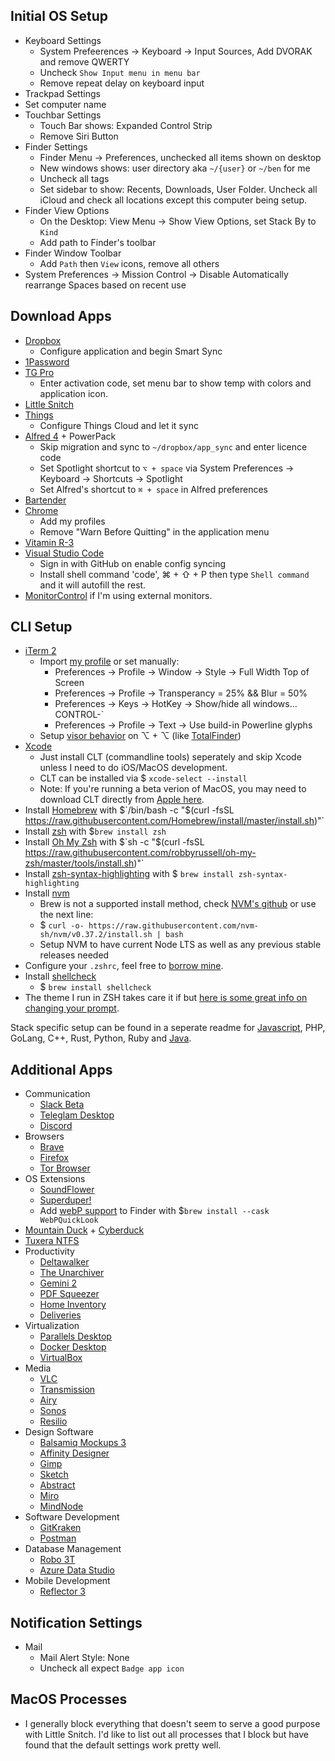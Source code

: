 ## Initial OS Setup
- Keyboard Settings
  - System Prefeerences -> Keyboard -> Input Sources, Add DVORAK and remove QWERTY
  - Uncheck `Show Input menu in menu bar`
  - Remove repeat delay on keyboard input
- Trackpad Settings
- Set computer name
- Touchbar Settings
  - Touch Bar shows: Expanded Control Strip
  - Remove Siri Button
- Finder Settings
  - Finder Menu -> Preferences, unchecked all items shown on desktop
  - New windows shows: user directory aka `~/{user}` or `~/ben` for me
  - Uncheck all tags
  - Set sidebar to show: Recents, Downloads, User Folder. Uncheck all iCloud and check all locations except this computer being setup.
- Finder View Options
  - On the Desktop: View Menu -> Show View Options, set Stack By to `Kind`
  - Add path to Finder's toolbar
- Finder Window Toolbar
  - Add `Path` then `View` icons, remove all others
- System Preferences -> Mission Control -> Disable Automatically rearrange Spaces based on recent use

## Download Apps
- [Dropbox](https://www.dropbox.com/downloading)
  - Configure application and begin Smart Sync
- [1Password](https://1password.com/downloads/mac/)
- [TG Pro](https://www.tunabellysoftware.com/tgpro/)
  - Enter activation code, set menu bar to show temp with colors and application icon.
- [Little Snitch](https://www.obdev.at/products/littlesnitch/download.html)
- [Things](https://culturedcode.com/things/)
  - Configure Things Cloud and let it sync
- [Alfred 4](https://www.alfredapp.com/) + PowerPack
  - Skip migration and sync to `~/dropbox/app_sync` and enter licence code
  - Set Spotlight shortcut to `⌥ + space` via System Preferences -> Keyboard -> Shortcuts -> Spotlight
  - Set Alfred's shortcut to `⌘ + space` in Alfred preferences
- [Bartender](https://www.macbartender.com/)
- [Chrome](https://www.google.com/chrome/)
  - Add my profiles
  - Remove "Warn Before Quitting" in the application menu
- [Vitamin R-3](https://www.publicspace.net/Vitamin-R/)
- [Visual Studio Code](https://code.visualstudio.com/download)
  - Sign in with GitHub on enable config syncing
  - Install shell command 'code', ⌘ + ⇧ + P then type `Shell command` and it will autofill the rest.
- [MonitorControl](https://github.com/MonitorControl/MonitorControl) if I'm using external monitors.

## CLI Setup
- [iTerm 2](https://www.iterm2.com/downloads.html)
  - Import [my profile](/iTerm-profile-jbb.json) or set manually:
    - Preferences -> Profile -> Window -> Style -> Full Width Top of Screen
    - Preferences -> Profile -> Transperancy = 25% && Blur = 50%
    - Preferences -> Keys -> HotKey -> Show/hide all windows... CONTROL-`
    - Preferences -> Profile -> Text -> Use build-in Powerline glyphs
  - Setup [visor behavior](https://apple.stackexchange.com/questions/48796/iterm-as-a-slide-out-terminal-from-the-top-of-the-screen) on ⌥ + ⌥ (like [TotalFinder](https://totalfinder.binaryage.com))
- [Xcode](https://apps.apple.com/us/app/xcode/id497799835)
  - Just install CLT (commandline tools) seperately and skip Xcode unless I need to do iOS/MacOS development.
  - CLT can be installed via $ `xcode-select --install`
  - Note: If you're running a beta verion of MacOS, you may need to download CLT directly from [Apple here](https://developer.apple.com/download/more/).
- Install [Homebrew](https://brew.sh/) with $`/bin/bash -c "$(curl -fsSL https://raw.githubusercontent.com/Homebrew/install/master/install.sh)"`
- Install [zsh](https://www.zsh.org/) with $`brew install zsh`
- Install [Oh My Zsh](https://github.com/ohmyzsh/ohmyzsh) with $`sh -c "$(curl -fsSL https://raw.githubusercontent.com/robbyrussell/oh-my-zsh/master/tools/install.sh)"`
- Install [zsh-syntax-highlighting](https://github.com/zsh-users/zsh-syntax-highlighting) with $ `brew install zsh-syntax-highlighting`
- Install [nvm](https://github.com/nvm-sh/nvm#installation-and-update)
  - Brew is not a supported install method, check [NVM's github](https://github.com/nvm-sh/nvm#install--update-script) or use the next line:
  - $ `curl -o- https://raw.githubusercontent.com/nvm-sh/nvm/v0.37.2/install.sh | bash`
  - Setup NVM to have current Node LTS as well as any previous stable releases needed
- Configure your `.zshrc`, feel free to [borrow mine](/.zshrc).
- Install [shellcheck](https://github.com/koalaman/shellcheck)
  - $ `brew install shellcheck`
- The theme I run in ZSH takes care it if but [here is some great info on changing your prompt](https://phoenixnap.com/kb/change-bash-prompt-linux).

Stack specific setup can be found in a seperate readme for [Javascript](/javascript.md), PHP, GoLang, C++, Rust, Python, Ruby and [Java](/java.md).

## Additional Apps
- Communication
  - [Slack Beta](https://slack.com/beta/mac)
  - [Teleglam Desktop](https://desktop.telegram.org/)
  - [Discord](https://discord.com/download)
- Browsers
  - [Brave](https://brave.com/download/)
  - [Firefox](https://www.mozilla.org/en-US/firefox/new/)
  - [Tor Browser](https://www.torproject.org/download/)
- OS Extensions
  - [SoundFlower](https://github.com/mattingalls/Soundflower/releases)
  - [Superduper!](https://www.shirt-pocket.com/SuperDuper/SuperDuperDescription.html)
  - Add [webP support](https://ourcodeworld.com/articles/read/1160/how-to-enable-webp-image-format-preview-on-the-macos-finder) to Finder with $`brew install --cask WebPQuickLook`
- [Mountain Duck](https://mountainduck.io/) + [Cyberduck](https://cyberduck.io/download/)
- [Tuxera NTFS](https://www.tuxera.com/products/tuxera-ntfs-for-mac/download/)
- Productivity
  - [Deltawalker](https://www.deltawalker.com/download)
  - [The Unarchiver](https://apps.apple.com/us/app/the-unarchiver/id425424353)
  - [Gemini 2](https://macpaw.com/gemini)
  - [PDF Squeezer](https://witt-software.com/pdfsqueezer/)
  - [Home Inventory](https://binaryformations.com/products/home-inventory/)
  - [Deliveries](https://apps.apple.com/us/app/deliveries/id924726344)
- Virtualization
  - [Parallels Desktop](https://www.parallels.com/products/desktop/trial/)
  - [Docker Desktop](https://www.docker.com/products/docker-desktop)
  - [VirtualBox](https://www.virtualbox.org)
- Media
  - [VLC](https://www.videolan.org/vlc/download-macosx.html)
  - [Transmission](https://transmissionbt.com/download/)
  - [Airy](https://mac.eltima.com/airy-download.html)
  - [Sonos](https://support.sonos.com/s/downloads)
  - [Resilio](https://www.resilio.com/individuals/)
- Design Software
  - [Balsamiq Mockups 3](https://balsamiq.com/wireframes/desktop/)
  - [Affinity Designer](https://affinity.serif.com/en-us/designer/)
  - [Gimp](https://www.gimp.org/downloads/)
  - [Sketch](https://www.sketch.com/get/)
  - [Abstract](https://app.abstract.com/download)
  - [Miro](https://miro.com/apps/)
  - [MindNode](https://mindnode.com/download)
- Software Development
  - [GitKraken](https://www.gitkraken.com/download/mac)
  - [Postman](https://www.getpostman.com/downloads/)
- Database Management
  - [Robo 3T](https://robomongo.org/download)
  - [Azure Data Studio](https://docs.microsoft.com/en-us/sql/azure-data-studio/download-azure-data-studio?view=sql-server-ver15)
- Mobile Development
  - [Reflector 3](https://www.airsquirrels.com/reflector/download)

## Notification Settings
- Mail
  - Mail Alert Style: None
  - Uncheck all expect `Badge app icon`
  
## MacOS Processes
- I generally block everything that doesn't seem to serve a good purpose with Little Snitch. I'd like to list out all processes that I block but have found that the default settings work pretty well.
